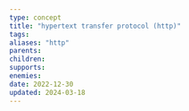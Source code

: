 ```yaml
---
type: concept
title: "hypertext transfer protocol (http)"
tags:
aliases: "http"
parents: 
children: 
supports: 
enemies:
date: 2022-12-30
updated: 2024-03-18
---
```

